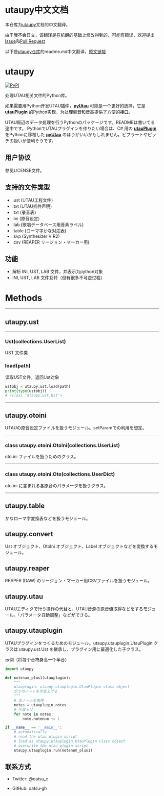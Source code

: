 # utaupy中文文档
本仓库为[utaupy](https://github.com/oatsu-gh/utaupy)文档的中文翻译。

由于我不会日文，该翻译是在机翻的基础上修改得到的，可能有错误，欢迎提出[Issue](https://github.com/oxygen-dioxide/utaupy-zh-docs/issues)和[Pull Request](https://github.com/oxygen-dioxide/utaupy-zh-docs/pulls)

以下是[utaupy仓库](https://github.com/oatsu-gh/utaupy)的readme.md中文翻译，[原文链接](https://github.com/oatsu-gh/utaupy/blob/master/README.md)

# utaupy
[![PyPI](https://img.shields.io/pypi/v/utaupy.svg)](https://pypi.python.org/pypi/utaupy)

处理UTAU相关文件的Python库。

如果需要用Python开发UTAU插件，**[pyUtau](https://github.com/UtaUtaUtau/pyUtau)** 可能是一个更好的选择，它是 **[utauPlugin](https://github.com/delta-kimigatame/utauPlugin)** 的Python实现，为处理颤音和音高提供了方便的接口。

UTAU周辺のデータ処理を行うPythonのパッケージです。READMEは書いてる途中です。
PythonでUTAUプラグインを作りたい場合は、C# 用の **[utauPlugin](https://github.com/delta-kimigatame/utauPlugin)** をPythonに移植した **[pyUtau](https://github.com/UtaUtaUtau/pyUtau)** のほうがいいかもしれません。ビブラートやピッチの扱いが便利そうです。

## 用户协议
参见LICENSE文件。

## 支持的文件类型
- .ust (UTAU工程文件)
- .txt (UTAU插件声明)
- .txt (录音表)
- .ini (原音设定)
- .lab (歌唱データベース用音素ラベル)
- .table (ローマ字かな対応表)
- .svp (Synthesizer V R2)
- .csv (REAPER リージョン・マーカー用)

## 功能
- 解析 INI, UST, LAB 文件，并表示为python对象
- INI, UST, LAB 文件互转（但有很多不可逆过程）

# Methods
---
## utaupy.ust
---
### Ust(collections.UserList)
UST 文件类

### load(path)
读取UST文件，返回Ust对象
```Python
ustobj = utaupy.ust.load(path)
print(type(ustobj))
# <class 'utaupy.ust.Ust'>
```
---

## utaupy.otoini
UTAUの原音設定ファイルを扱うモジュール。setParamでの利用を想定。

---

### class utaupy.otoini.OtoIni(collections.UserList)

oto.ini ファイルを扱うためのクラス。

---

### class utaupy.otoini.Oto(collections.UserDict)

oto.ini に含まれる各原音のパラメータを扱うクラス。

---

## utaupy.table

かなローマ字変換表などを扱うモジュール。

## utaupy.convert

Ust オブジェクト、OtoIni オブジェクト、Label オブジェクトなどを変換するモジュール。

## utaupy.reaper

REAPER (DAW) のリージョン・マーカー用CSVファイルを扱うモジュール。

## utaupy.utau

UTAUエディタで行う操作の代替と、UTAU音源の原音値取得などをするモジュール。「パラメータ自動調整」などができる。

## utaupy.utauplugin

UTAUプラグインをつくるためのモジュール。utaupy.utauplugin.UtauPlugin クラスは utaupy.ust.Ust を継承し、プラグイン用に最適化した子クラス。

示例（将每个音符身高一个半音）

```Python
import utaupy

def notenum_plus1(utauplugin):
    """
    utauplugin: utaupy.utauplugin.UtauPlugin class object
    全てのノートを半音上げる
    """
    # 全ノートを取得
    notes = utauplugin.notes
    # 半音上げ
    for note in notes:
        note.notenum += 1

if __name__ == '__main__':
    # automatically
    # read the utau plugin script
    # load as utaupy.utauplugin.UtauPlugin class object
    # overwrite the utau plugin script
    utaupy.utauplugin.run(notenum_plus1)
```

## 联系方式

- Twitter: @oatsu_c

- GitHub: oatsu-gh
